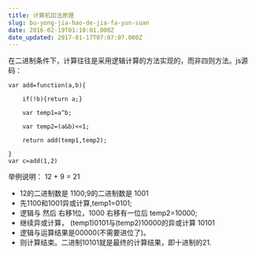 ```yaml
---
title: 计算机加法原理
slug: bu-yong-jia-hao-de-jia-fa-yun-suan
date: 2016-02-19T01:10:01.000Z
date_updated: 2017-01-17T07:07:07.000Z
---
```


在二进制条件下，计算往往是采用逻辑计算的方法实现的，而非四则方法。js源码：

    var add=function(a,b){
    
    	if(!b){return a;}
    
    	var temp1=a^b;
    
    	var temp2=(a&b)<<1;
    
    	return add(temp1,temp2);
    
    }
    var c=add(1,2)
    

举例说明： 12 + 9 = 21

- 12的二进制数是 1100;9的二进制数是 1001
- 先1100和1001异或计算,temp1=0101;
- 逻辑与 然后 右移1位，1000 右移有一位后 temp2=10000;
- 继续异或计算， (temp1)0101与(temp2)10000的异或计算 10101
- 逻辑与运算结果是00000(不需要进位了)。
- 则计算结束。二进制10101就是最终的计算结果，即十进制的21.
